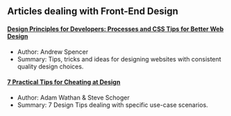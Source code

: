 ## Articles dealing with Front-End Design

#### [Design Principles for Developers: Processes and CSS Tips for Better Web Design](https://css-tricks.com/design-principles-for-developers-processes-and-css-tips-for-better-web-design/)
 - Author: Andrew Spencer
 - Summary: Tips, tricks and ideas for designing websites with consistent quality design choices.

#### [7 Practical Tips for Cheating at Design](https://medium.com/refactoring-ui/7-practical-tips-for-cheating-at-design-40c736799886)
 - Author: Adam Wathan & Steve Schoger
 - Summary: 7 Design Tips dealing with specific use-case scenarios.